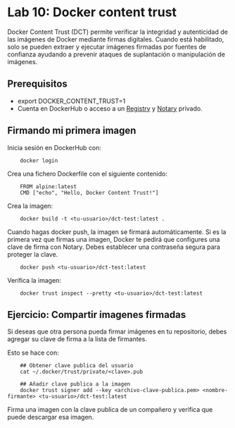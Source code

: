 # Lab 10: Docker content trust

Docker Content Trust (DCT) permite verificar la integridad y autenticidad de las imágenes de Docker mediante firmas digitales. Cuando está habilitado, solo se pueden extraer y ejecutar imágenes firmadas por fuentes de confianza ayudando a prevenir ataques de suplantación o manipulación de imágenes. 

## Prerequisitos

- export DOCKER_CONTENT_TRUST=1
- Cuenta en DockerHub o acceso a un [Registry](https://hub.docker.com/_/registry) y [Notary](https://hub.docker.com/_/notary) privado.

## Firmando mi primera imagen

Inicia sesión en DockerHub con:

        docker login

Crea una fichero Dockerfile con el siguiente contenido:

        FROM alpine:latest
        CMD ["echo", "Hello, Docker Content Trust!"]

Crea la imagen:

        docker build -t <tu-usuario>/dct-test:latest .

Cuando hagas docker push, la imagen se firmará automáticamente. Si es la primera vez que firmas una imagen, Docker te pedirá que configures una clave de firma con Notary. Debes establecer una contraseña segura para proteger la clave.

        docker push <tu-usuario>/dct-test:latest

Verifica la imagen:

        docker trust inspect --pretty <tu-usuario>/dct-test:latest

## Ejercicio: Compartir imagenes firmadas

Si deseas que otra persona pueda firmar imágenes en tu repositorio, debes agregar su clave de firma a la lista de firmantes. 

Esto se hace con:

        ## Obtener clave publica del usuario
        cat ~/.docker/trust/private/<clave>.pub

        ## Añadir clave publica a la imagen
        docker trust signer add --key <archivo-clave-publica.pem> <nombre-firmante> <tu-usuario>/dct-test:latest

Firma una imagen con la clave publica de un compañero y verifica que puede descargar esa imagen.
